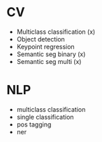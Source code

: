 # CV
- Multiclass classification (x)
- Object detection
- Keypoint regression
- Semantic seg binary (x)
- Semantic seg multi (x)


# NLP
- multiclass classification
- single classification
- pos tagging
- ner